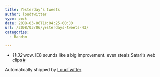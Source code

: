```yaml
---
title: Yesterday’s tweets
author: loudtwitter
type: post
date: 2008-03-06T10:04:25+00:00
url: /2008/03/06/yesterdays-tweets-43/
categories:
  - Random

---
```

  * _11:32_ wow. IE8 sounds like a big improvement. even steals Safari&#8217;s web clips [#][1]

Automatically shipped by [LoudTwitter][2]

 [1]: http://twitter.com/dangoor/statuses/767112982
 [2]: http://www.loudtwitter.com
